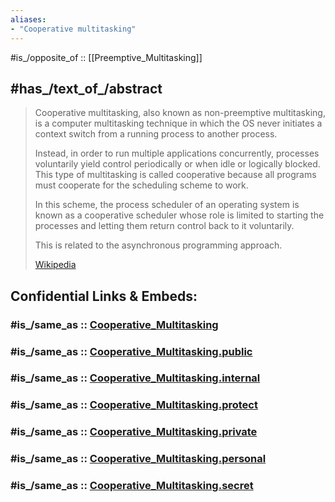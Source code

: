 ```yaml
---
aliases:
- "Cooperative multitasking"
---
```


#is_/opposite_of :: [[Preemptive_Multitasking]] 

## #has_/text_of_/abstract 

> Cooperative multitasking, also known as non-preemptive multitasking, 
> is a computer multitasking technique in which 
> the OS never initiates a context switch from a running process to another process. 
> 
> Instead, in order to run multiple applications concurrently, 
> processes voluntarily yield control periodically or when idle or logically blocked. 
> This type of multitasking is called cooperative 
> because all programs must cooperate for the scheduling scheme to work.  
>
> In this scheme, the process scheduler of an operating system is known as 
> a cooperative scheduler whose role is limited to starting the processes 
> and letting them return control back to it voluntarily.
>
> This is related to the asynchronous programming approach.
>
> [Wikipedia](https://en.wikipedia.org/wiki/Cooperative%20multitasking) 


## Confidential Links & Embeds: 

### #is_/same_as :: [Cooperative_Multitasking](Cooperative_Multitasking.md) 

### #is_/same_as :: [Cooperative_Multitasking.public](/_public/Technology/IT/Software/Operating_System/Cooperative_Multitasking.public.md) 

### #is_/same_as :: [Cooperative_Multitasking.internal](/_internal/Technology/IT/Software/Operating_System/Cooperative_Multitasking.internal.md) 

### #is_/same_as :: [Cooperative_Multitasking.protect](/_protect/Technology/IT/Software/Operating_System/Cooperative_Multitasking.protect.md) 

### #is_/same_as :: [Cooperative_Multitasking.private](/_private/Technology/IT/Software/Operating_System/Cooperative_Multitasking.private.md) 

### #is_/same_as :: [Cooperative_Multitasking.personal](/_personal/Technology/IT/Software/Operating_System/Cooperative_Multitasking.personal.md) 

### #is_/same_as :: [Cooperative_Multitasking.secret](/_secret/Technology/IT/Software/Operating_System/Cooperative_Multitasking.secret.md)

